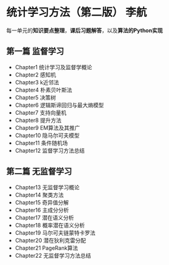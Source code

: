 # 统计学习方法（第二版） 李航

 每一单元的**知识要点整理**，**课后习题解答**，以及**算法的Python实现**

## 第一篇 监督学习
* Chapter1  统计学习及监督学概论
* Chapter2  感知机
* Chapter3  k近邻法
* Chapter4  朴素贝叶斯法
* Chapter5  决策树
* Chapter6  逻辑斯谛回归与最大熵模型
* Chapter7  支持向量机
* Chapter8  提升方法
* Chapter9  EM算法及其推广
* Chapter10  隐马尔可夫模型
* Chapter11  条件随机场
* Chapter12  监督学习方法总结
## 第二篇 无监督学习
* Chapter13  无监督学习概论
* Chapter14  聚类方法
* Chapter15  奇异值分解
* Chapter16  主成分分析
* Chapter17  潜在语义分析
* Chapter18  概率潜在语义分析
* Chapter19  马尔可夫链蒙特卡罗法
* Chapter20  潜在狄利克雷分配
* Chapter21  PageRank算法
* Chapter22  无监督学习方法总结
